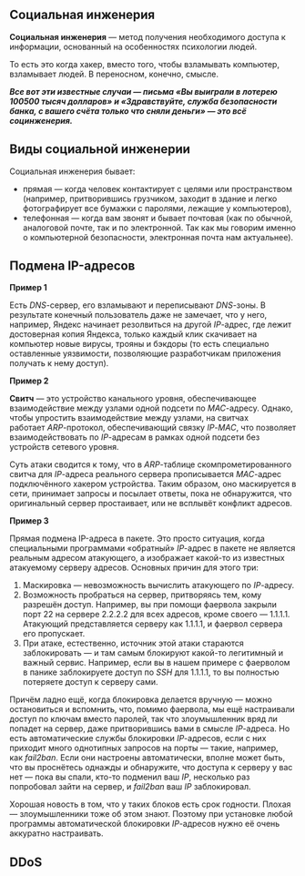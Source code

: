 
## **Социальная инженерия**

**Социальная инженерия** — метод получения необходимого доступа к информации, основанный на особенностях психологии людей.

То есть это когда хакер, вместо того, чтобы взламывать компьютер, взламывает людей. В переносном, конечно, смысле.

***Все вот эти известные случаи — письма «Вы выиграли в лотерею 100500 тысяч долларов» и «Здравствуйте, служба безопасности банка, с вашего счёта только что сняли деньги» — это всё социнженерия.***


## **Виды социальной инженерии**

Социальная инженерия бывает:

- прямая — когда человек контактирует с целями или пространством (например, притворившись грузчиком, заходит в здание и легко фотографирует все бумажки с паролями, лежащие у компьютеров),
- телефонная — когда вам звонят и бывает почтовая (как по обычной, аналоговой почте, так и по электронной. Так как мы говорим именно о компьютерной безопасности, электронная почта нам актуальнее).


## **Подмена IP-адресов**

**Пример 1**

Есть _DNS_-сервер, его взламывают и переписывают _DNS_-зоны. В результате конечный пользователь даже не замечает, что у него, например, Яндекс начинает резолвиться на другой _IP_-адрес, где лежит достоверная копия Яндекса, только каждый клик скачивает на компьютер новые вирусы, трояны и бэкдоры (то есть специально оставленные уязвимости, позволяющие разработчикам приложения получать к нему доступ).

**Пример 2**

**Свитч** — это устройство канального уровня, обеспечивающее взаимодействие между узлами одной подсети по _MAC_-адресу. Однако, чтобы упростить взаимодействие между узлами, на свитчах работает _ARP_-протокол, обеспечивающий связку _IP_-_MAC_, что позволяет взаимодействовать по _IP_-адресам в рамках одной подсети без устройств сетевого уровня.

Суть атаки сводится к тому, что в _ARP_-таблице скомпрометированного свитча для _IP_-адреса реального сервера прописывается _MAC_-адрес подключённого хакером устройства. Таким образом, оно маскируется в сети, принимает запросы и посылает ответы, пока не обнаружится, что оригинальный сервер простаивает, или не всплывёт конфликт адресов.

**Пример 3**

Прямая подмена IP-адреса в пакете. Это просто ситуация, когда специальными программами «обратный» _IP_-адрес в пакете не является реальным адресом атакующего, а изображает какой-то из известных атакуемому серверу адресов. Основных причин для этого три:

1. Маскировка — невозможность вычислить атакующего по _IP_-адресу.
2. Возможность пробраться на сервер, притворяясь тем, кому разрешён доступ. Например, вы при помощи фаервола закрыли порт 22 на сервере 2.2.2.2 для всех адресов, кроме своего — 1.1.1.1. Атакующий представляется серверу как 1.1.1.1, и фаервол сервера его пропускает.
3. При атаке, естественно, источник этой атаки стараются заблокировать — и там самым блокируют какой-то легитимный и важный сервис. Например, если вы в нашем примере с фаерволом в панике заблокируете доступ по _SSH_ для 1.1.1.1, то вы полностью потеряете доступ к серверу сами.

Причём ладно ещё, когда блокировка делается вручную — можно остановиться и вспомнить, что, помимо фаервола, мы ещё настраивали доступ по ключам вместо паролей, так что злоумышленник вряд ли попадет на сервер, даже притворившись вами в смысле _IP_-адреса. Но есть автоматические службы блокировки _IP_-адресов, если с них приходит много однотипных запросов на порты — такие, например, как _fail2ban_. Если они настроены автоматически, вполне может быть, что вы проснётесь однажды и обнаружите, что доступа к серверу у вас нет — пока вы спали, кто-то подменил ваш _IP_, несколько раз попробовал зайти на сервер, и _fail2ban_ ваш _IP_ заблокировал.

Хорошая новость в том, что у таких блоков есть срок годности. Плохая — злоумышленники тоже об этом знают. Поэтому при установке любой программы автоматической блокировки _IP_-адресов нужно её очень аккуратно настраивать.

## **DDoS**

